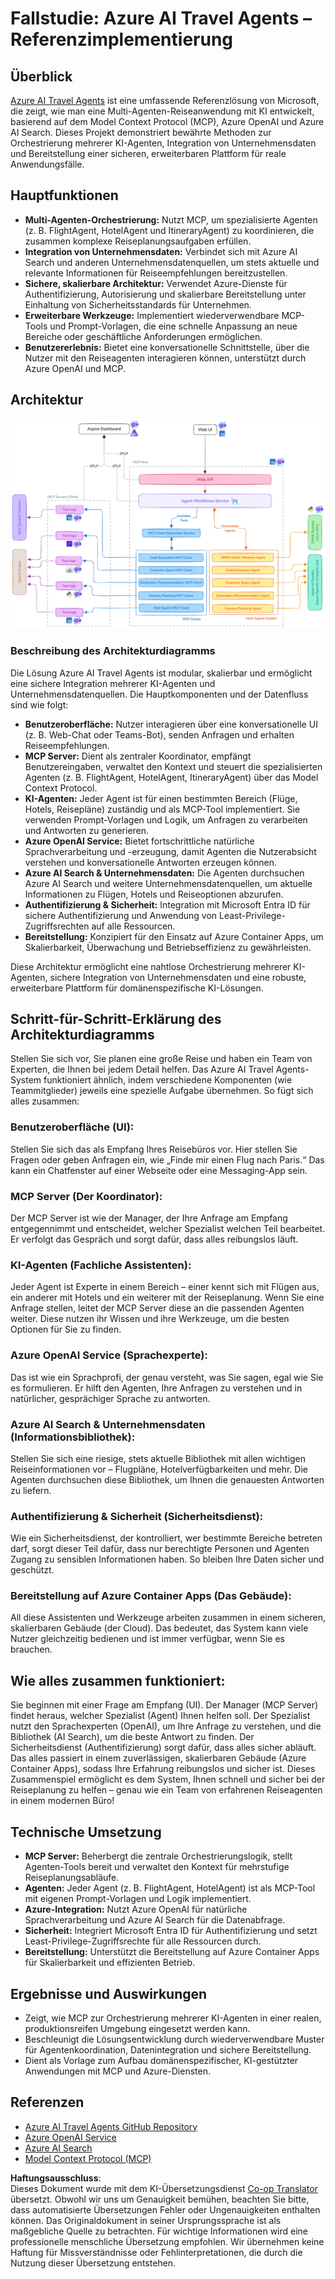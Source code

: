 <!--
CO_OP_TRANSLATOR_METADATA:
{
  "original_hash": "4d3415b9d2bf58bc69be07f945a69e07",
  "translation_date": "2025-05-20T23:32:15+00:00",
  "source_file": "09-CaseStudy/README.md",
  "language_code": "de"
}
-->
# Fallstudie: Azure AI Travel Agents – Referenzimplementierung

## Überblick

[Azure AI Travel Agents](https://github.com/Azure-Samples/azure-ai-travel-agents) ist eine umfassende Referenzlösung von Microsoft, die zeigt, wie man eine Multi-Agenten-Reiseanwendung mit KI entwickelt, basierend auf dem Model Context Protocol (MCP), Azure OpenAI und Azure AI Search. Dieses Projekt demonstriert bewährte Methoden zur Orchestrierung mehrerer KI-Agenten, Integration von Unternehmensdaten und Bereitstellung einer sicheren, erweiterbaren Plattform für reale Anwendungsfälle.

## Hauptfunktionen
- **Multi-Agenten-Orchestrierung:** Nutzt MCP, um spezialisierte Agenten (z. B. FlightAgent, HotelAgent und ItineraryAgent) zu koordinieren, die zusammen komplexe Reiseplanungsaufgaben erfüllen.
- **Integration von Unternehmensdaten:** Verbindet sich mit Azure AI Search und anderen Unternehmensdatenquellen, um stets aktuelle und relevante Informationen für Reiseempfehlungen bereitzustellen.
- **Sichere, skalierbare Architektur:** Verwendet Azure-Dienste für Authentifizierung, Autorisierung und skalierbare Bereitstellung unter Einhaltung von Sicherheitsstandards für Unternehmen.
- **Erweiterbare Werkzeuge:** Implementiert wiederverwendbare MCP-Tools und Prompt-Vorlagen, die eine schnelle Anpassung an neue Bereiche oder geschäftliche Anforderungen ermöglichen.
- **Benutzererlebnis:** Bietet eine konversationelle Schnittstelle, über die Nutzer mit den Reiseagenten interagieren können, unterstützt durch Azure OpenAI und MCP.

## Architektur
![Architecture](https://raw.githubusercontent.com/Azure-Samples/azure-ai-travel-agents/main/docs/ai-travel-agents-architecture-diagram.png)

### Beschreibung des Architekturdiagramms

Die Lösung Azure AI Travel Agents ist modular, skalierbar und ermöglicht eine sichere Integration mehrerer KI-Agenten und Unternehmensdatenquellen. Die Hauptkomponenten und der Datenfluss sind wie folgt:

- **Benutzeroberfläche:** Nutzer interagieren über eine konversationelle UI (z. B. Web-Chat oder Teams-Bot), senden Anfragen und erhalten Reiseempfehlungen.
- **MCP Server:** Dient als zentraler Koordinator, empfängt Benutzereingaben, verwaltet den Kontext und steuert die spezialisierten Agenten (z. B. FlightAgent, HotelAgent, ItineraryAgent) über das Model Context Protocol.
- **KI-Agenten:** Jeder Agent ist für einen bestimmten Bereich (Flüge, Hotels, Reisepläne) zuständig und als MCP-Tool implementiert. Sie verwenden Prompt-Vorlagen und Logik, um Anfragen zu verarbeiten und Antworten zu generieren.
- **Azure OpenAI Service:** Bietet fortschrittliche natürliche Sprachverarbeitung und -erzeugung, damit Agenten die Nutzerabsicht verstehen und konversationelle Antworten erzeugen können.
- **Azure AI Search & Unternehmensdaten:** Die Agenten durchsuchen Azure AI Search und weitere Unternehmensdatenquellen, um aktuelle Informationen zu Flügen, Hotels und Reiseoptionen abzurufen.
- **Authentifizierung & Sicherheit:** Integration mit Microsoft Entra ID für sichere Authentifizierung und Anwendung von Least-Privilege-Zugriffsrechten auf alle Ressourcen.
- **Bereitstellung:** Konzipiert für den Einsatz auf Azure Container Apps, um Skalierbarkeit, Überwachung und Betriebseffizienz zu gewährleisten.

Diese Architektur ermöglicht eine nahtlose Orchestrierung mehrerer KI-Agenten, sichere Integration von Unternehmensdaten und eine robuste, erweiterbare Plattform für domänenspezifische KI-Lösungen.

## Schritt-für-Schritt-Erklärung des Architekturdiagramms
Stellen Sie sich vor, Sie planen eine große Reise und haben ein Team von Experten, die Ihnen bei jedem Detail helfen. Das Azure AI Travel Agents-System funktioniert ähnlich, indem verschiedene Komponenten (wie Teammitglieder) jeweils eine spezielle Aufgabe übernehmen. So fügt sich alles zusammen:

### Benutzeroberfläche (UI):
Stellen Sie sich das als Empfang Ihres Reisebüros vor. Hier stellen Sie Fragen oder geben Anfragen ein, wie „Finde mir einen Flug nach Paris.“ Das kann ein Chatfenster auf einer Webseite oder eine Messaging-App sein.

### MCP Server (Der Koordinator):
Der MCP Server ist wie der Manager, der Ihre Anfrage am Empfang entgegennimmt und entscheidet, welcher Spezialist welchen Teil bearbeitet. Er verfolgt das Gespräch und sorgt dafür, dass alles reibungslos läuft.

### KI-Agenten (Fachliche Assistenten):
Jeder Agent ist Experte in einem Bereich – einer kennt sich mit Flügen aus, ein anderer mit Hotels und ein weiterer mit der Reiseplanung. Wenn Sie eine Anfrage stellen, leitet der MCP Server diese an die passenden Agenten weiter. Diese nutzen ihr Wissen und ihre Werkzeuge, um die besten Optionen für Sie zu finden.

### Azure OpenAI Service (Sprachexperte):
Das ist wie ein Sprachprofi, der genau versteht, was Sie sagen, egal wie Sie es formulieren. Er hilft den Agenten, Ihre Anfragen zu verstehen und in natürlicher, gesprächiger Sprache zu antworten.

### Azure AI Search & Unternehmensdaten (Informationsbibliothek):
Stellen Sie sich eine riesige, stets aktuelle Bibliothek mit allen wichtigen Reiseinformationen vor – Flugpläne, Hotelverfügbarkeiten und mehr. Die Agenten durchsuchen diese Bibliothek, um Ihnen die genauesten Antworten zu liefern.

### Authentifizierung & Sicherheit (Sicherheitsdienst):
Wie ein Sicherheitsdienst, der kontrolliert, wer bestimmte Bereiche betreten darf, sorgt dieser Teil dafür, dass nur berechtigte Personen und Agenten Zugang zu sensiblen Informationen haben. So bleiben Ihre Daten sicher und geschützt.

### Bereitstellung auf Azure Container Apps (Das Gebäude):
All diese Assistenten und Werkzeuge arbeiten zusammen in einem sicheren, skalierbaren Gebäude (der Cloud). Das bedeutet, das System kann viele Nutzer gleichzeitig bedienen und ist immer verfügbar, wenn Sie es brauchen.

## Wie alles zusammen funktioniert:

Sie beginnen mit einer Frage am Empfang (UI).
Der Manager (MCP Server) findet heraus, welcher Spezialist (Agent) Ihnen helfen soll.
Der Spezialist nutzt den Sprachexperten (OpenAI), um Ihre Anfrage zu verstehen, und die Bibliothek (AI Search), um die beste Antwort zu finden.
Der Sicherheitsdienst (Authentifizierung) sorgt dafür, dass alles sicher abläuft.
Das alles passiert in einem zuverlässigen, skalierbaren Gebäude (Azure Container Apps), sodass Ihre Erfahrung reibungslos und sicher ist.
Dieses Zusammenspiel ermöglicht es dem System, Ihnen schnell und sicher bei der Reiseplanung zu helfen – genau wie ein Team von erfahrenen Reiseagenten in einem modernen Büro!

## Technische Umsetzung
- **MCP Server:** Beherbergt die zentrale Orchestrierungslogik, stellt Agenten-Tools bereit und verwaltet den Kontext für mehrstufige Reiseplanungsabläufe.
- **Agenten:** Jeder Agent (z. B. FlightAgent, HotelAgent) ist als MCP-Tool mit eigenen Prompt-Vorlagen und Logik implementiert.
- **Azure-Integration:** Nutzt Azure OpenAI für natürliche Sprachverarbeitung und Azure AI Search für die Datenabfrage.
- **Sicherheit:** Integriert Microsoft Entra ID für Authentifizierung und setzt Least-Privilege-Zugriffsrechte für alle Ressourcen durch.
- **Bereitstellung:** Unterstützt die Bereitstellung auf Azure Container Apps für Skalierbarkeit und effizienten Betrieb.

## Ergebnisse und Auswirkungen
- Zeigt, wie MCP zur Orchestrierung mehrerer KI-Agenten in einer realen, produktionsreifen Umgebung eingesetzt werden kann.
- Beschleunigt die Lösungsentwicklung durch wiederverwendbare Muster für Agentenkoordination, Datenintegration und sichere Bereitstellung.
- Dient als Vorlage zum Aufbau domänenspezifischer, KI-gestützter Anwendungen mit MCP und Azure-Diensten.

## Referenzen
- [Azure AI Travel Agents GitHub Repository](https://github.com/Azure-Samples/azure-ai-travel-agents)
- [Azure OpenAI Service](https://azure.microsoft.com/en-us/products/ai-services/openai-service/)
- [Azure AI Search](https://azure.microsoft.com/en-us/products/ai-services/ai-search/)
- [Model Context Protocol (MCP)](https://modelcontextprotocol.io/)

**Haftungsausschluss**:  
Dieses Dokument wurde mit dem KI-Übersetzungsdienst [Co-op Translator](https://github.com/Azure/co-op-translator) übersetzt. Obwohl wir uns um Genauigkeit bemühen, beachten Sie bitte, dass automatisierte Übersetzungen Fehler oder Ungenauigkeiten enthalten können. Das Originaldokument in seiner Ursprungssprache ist als maßgebliche Quelle zu betrachten. Für wichtige Informationen wird eine professionelle menschliche Übersetzung empfohlen. Wir übernehmen keine Haftung für Missverständnisse oder Fehlinterpretationen, die durch die Nutzung dieser Übersetzung entstehen.